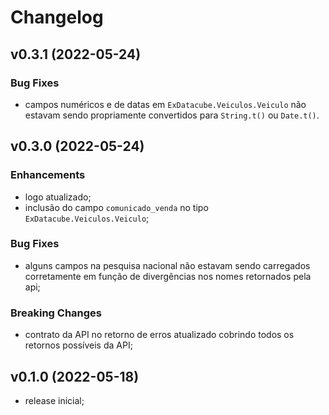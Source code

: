# Changelog

## v0.3.1 (2022-05-24)

### Bug Fixes

- campos numéricos e de datas em `ExDatacube.Veiculos.Veiculo` não estavam sendo propriamente convertidos para `String.t()` ou `Date.t()`.

## v0.3.0 (2022-05-24)

### Enhancements

- logo atualizado;
- inclusão do campo `comunicado_venda` no tipo `ExDatacube.Veiculos.Veiculo`;

### Bug Fixes

- alguns campos na pesquisa nacional não estavam sendo carregados corretamente em função de divergências nos nomes retornados pela api;

### Breaking Changes

- contrato da API no retorno de erros atualizado cobrindo todos os retornos possíveis da API;

## v0.1.0 (2022-05-18)

- release inicial;